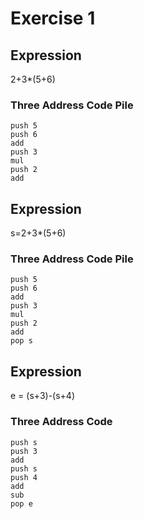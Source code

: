 # Exercise 1

## Expression
2+3*(5+6)

### Three Address Code Pile

    push 5
    push 6
    add
    push 3
    mul
    push 2
    add

## Expression
s=2+3*(5+6)

### Three Address Code Pile

    push 5
    push 6
    add
    push 3
    mul
    push 2
    add
    pop s

## Expression
e = (s+3)-(s+4)

### Three Address Code

    push s
    push 3
    add
    push s
    push 4
    add
    sub
    pop e